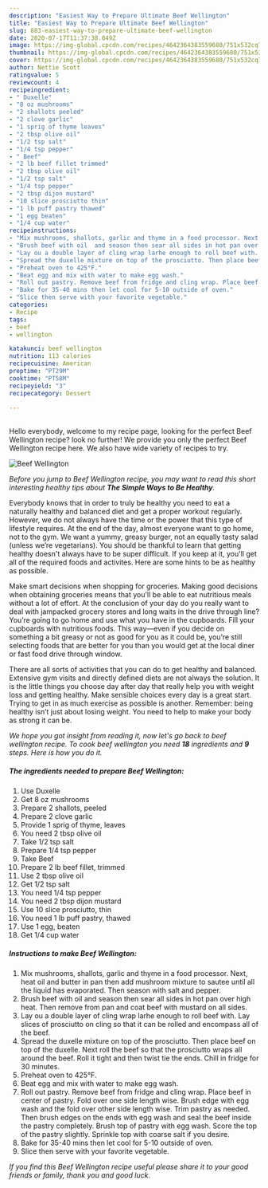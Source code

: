 ```yaml
---
description: "Easiest Way to Prepare Ultimate Beef Wellington"
title: "Easiest Way to Prepare Ultimate Beef Wellington"
slug: 883-easiest-way-to-prepare-ultimate-beef-wellington
date: 2020-07-17T11:37:38.049Z
image: https://img-global.cpcdn.com/recipes/4642364383559680/751x532cq70/beef-wellington-recipe-main-photo.jpg
thumbnail: https://img-global.cpcdn.com/recipes/4642364383559680/751x532cq70/beef-wellington-recipe-main-photo.jpg
cover: https://img-global.cpcdn.com/recipes/4642364383559680/751x532cq70/beef-wellington-recipe-main-photo.jpg
author: Nettie Scott
ratingvalue: 5
reviewcount: 4
recipeingredient:
- " Duxelle"
- "8 oz mushrooms"
- "2 shallots peeled"
- "2 clove garlic"
- "1 sprig of thyme leaves"
- "2 tbsp olive oil"
- "1/2 tsp salt"
- "1/4 tsp pepper"
- " Beef"
- "2 lb beef fillet trimmed"
- "2 tbsp olive oil"
- "1/2 tsp salt"
- "1/4 tsp pepper"
- "2 tbsp dijon mustard"
- "10 slice prosciutto thin"
- "1 lb puff pastry thawed"
- "1 egg beaten"
- "1/4 cup water"
recipeinstructions:
- "Mix mushrooms, shallots, garlic and thyme in a food processor. Next, heat oil and butter in pan then add mushroom mixture to sautee until all the liquid has evaporated. Then season with salt and pepper."
- "Brush beef with oil  and season then sear all sides in hot pan over high heat. Then remove from pan and coat beef with mustard on all sides."
- "Lay ou a double layer of cling wrap larhe enough to roll beef with. Lay slices of prosciutto on cling so that it can be rolled and encompass all of the beef."
- "Spread the duxelle mixture on top of the prosciutto. Then place beef on top of the duxelle. Next roll the beef so that the prosciutto wraps all around the beef. Roll it tight and then twist tie the ends. Chill in fridge for 30 minutes."
- "Preheat oven to 425°F."
- "Beat egg and mix with water to make egg wash."
- "Roll out pastry. Remove beef from fridge and cling wrap. Place beef in center of pastry. Fold over one side length wise. Brush edge with egg wash and the fold over other side length wise. Trim pastry as needed. Then brush edges on the ends with egg wash and seal the beef inside the pastry completely. Brush top of pastry with egg wash. Score the top of the pastry slightly. Sprinkle top with coarse salt if you desire."
- "Bake for 35-40 mins then let cool for 5-10 outside of oven."
- "Slice then serve with your favorite vegetable."
categories:
- Recipe
tags:
- beef
- wellington

katakunci: beef wellington 
nutrition: 113 calories
recipecuisine: American
preptime: "PT29M"
cooktime: "PT58M"
recipeyield: "3"
recipecategory: Dessert

---
```

<br>
Hello everybody, welcome to my recipe page, looking for the perfect Beef Wellington recipe? look no further! We provide you only the perfect Beef Wellington recipe here. We also have wide variety of recipes to try.
<br>


![Beef Wellington](https://img-global.cpcdn.com/recipes/4642364383559680/751x532cq70/beef-wellington-recipe-main-photo.jpg)

<i>Before you jump to Beef Wellington recipe, you may want to read this short interesting healthy tips about <strong>The Simple Ways to Be Healthy</strong>.</i>

Everybody knows that in order to truly be healthy you need to eat a naturally healthy and balanced diet and get a proper workout regularly. However, we do not always have the time or the power that this type of lifestyle requires. At the end of the day, almost everyone want to go home, not to the gym. We want a yummy, greasy burger, not an equally tasty salad (unless we’re vegetarians). You should be thankful to learn that getting healthy doesn't always have to be super difficult. If you keep at it, you'll get all of the required foods and activites. Here are some hints to be as healthy as possible.

Make smart decisions when shopping for groceries. Making good decisions when obtaining groceries means that you'll be able to eat nutritious meals without a lot of effort. At the conclusion of your day do you really want to deal with jampacked grocery stores and long waits in the drive through line? You’re going to go home and use what you have in the cupboards. Fill your cupboards with nutritious foods. This way—even if you decide on something a bit greasy or not as good for you as it could be, you’re still selecting foods that are better for you than you would get at the local diner or fast food drive through window.

There are all sorts of activities that you can do to get healthy and balanced. Extensive gym visits and directly defined diets are not always the solution. It is the little things you choose day after day that really help you with weight loss and getting healthy. Make sensible choices every day is a great start. Trying to get in as much exercise as possible is another. Remember: being healthy isn’t just about losing weight. You need to help to make your body as strong it can be. 


<i>We hope you got insight from reading it, now let's go back to beef wellington recipe. To cook beef wellington you need <strong>18</strong> ingredients and <strong>9</strong> steps. Here is how you do it.
</i>

##### The ingredients needed to prepare Beef Wellington:

1. Use  Duxelle
1. Get 8 oz mushrooms
1. Prepare 2 shallots, peeled
1. Prepare 2 clove garlic
1. Provide 1 sprig of thyme, leaves
1. You need 2 tbsp olive oil
1. Take 1/2 tsp salt
1. Prepare 1/4 tsp pepper
1. Take  Beef
1. Prepare 2 lb beef fillet, trimmed
1. Use 2 tbsp olive oil
1. Get 1/2 tsp salt
1. You need 1/4 tsp pepper
1. You need 2 tbsp dijon mustard
1. Use 10 slice prosciutto, thin
1. You need 1 lb puff pastry, thawed
1. Use 1 egg, beaten
1. Get 1/4 cup water


##### Instructions to make Beef Wellington:

1. Mix mushrooms, shallots, garlic and thyme in a food processor. Next, heat oil and butter in pan then add mushroom mixture to sautee until all the liquid has evaporated. Then season with salt and pepper.
1. Brush beef with oil  and season then sear all sides in hot pan over high heat. Then remove from pan and coat beef with mustard on all sides.
1. Lay ou a double layer of cling wrap larhe enough to roll beef with. Lay slices of prosciutto on cling so that it can be rolled and encompass all of the beef.
1. Spread the duxelle mixture on top of the prosciutto. Then place beef on top of the duxelle. Next roll the beef so that the prosciutto wraps all around the beef. Roll it tight and then twist tie the ends. Chill in fridge for 30 minutes.
1. Preheat oven to 425°F.
1. Beat egg and mix with water to make egg wash.
1. Roll out pastry. Remove beef from fridge and cling wrap. Place beef in center of pastry. Fold over one side length wise. Brush edge with egg wash and the fold over other side length wise. Trim pastry as needed. Then brush edges on the ends with egg wash and seal the beef inside the pastry completely. Brush top of pastry with egg wash. Score the top of the pastry slightly. Sprinkle top with coarse salt if you desire.
1. Bake for 35-40 mins then let cool for 5-10 outside of oven.
1. Slice then serve with your favorite vegetable.


<i>If you find this Beef Wellington recipe useful please share it to your good friends or family, thank you and good luck.</i>
